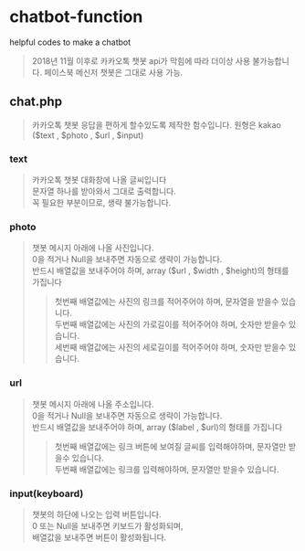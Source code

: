 # chatbot-function
helpful codes to make a chatbot
> 2018년 11월 이후로 카카오톡 챗봇 api가 막힘에 따라 더이상 사용 불가능합니다.
> 페이스북 메신저 챗봇은 그대로 사용 가능.

## chat.php
>
> 카카오톡 챗봇 응답을 편하게 할수있도록 제작한 함수입니다.
> 원형은 kakao ($text , $photo , $url , $input)
<!-- > -->

### text
>
> 카카오톡 챗봇 대화창에 나올 글씨입니다  
> 문자열 하나를 받아와서 그대로 출력합니다.  
> 꼭 필요한 부분이므로, 생략 불가능합니다.  
>

### photo
>
> 챗봇 메시지 아래에 나올 사진입니다.  
> 0을 적거나 Null을 보내주면 자동으로 생략이 가능합니다.  
> 반드시 배열값을 보내주어야 하며, array ($url , $width , $height)의 형태를 가집니다  
>> 첫번째 배열값에는 사진의 링크를 적어주어야 하며, 문자열을 받을수 있습니다.  
>> 두번째 배열값에는 사진의 가로길이를 적어주어야 하며, 숫자만 받을수 있습니다.  
>> 세번째 배열값에는 사진의 세로길이를 적어주어야 하며, 숫자만 받을수 있습니다.  
>

### url
>
> 챗봇 메시지 아래에 나올 주소입니다.  
> 0을 적거나 Null을 보내주면 자동으로 생략이 가능합니다.  
> 반드시 배열값을 보내주어야 하며, array ($label , $url)의 형태를 가집니다  
>> 첫번째 배열값에는 링크 버튼에 보여질 글씨를 입력해야하며, 문자열만 받을수 있습니다.  
>> 두번째 배열값에는 링크를 입력해야하며, 문자열만 받을수 있습니다. 
> 

### input(keyboard)
>
> 챗봇의 하단에 나오는 입력 버튼입니다.  
> 0 또는 Null을 보내주면 키보드가 활성화되며,  
> 배열값을 보내주면 버튼이 활성화됩니다.  
>

